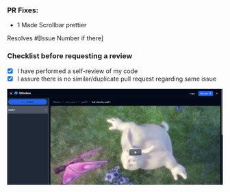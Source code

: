 ### PR Fixes:
- 1 Made Scrollbar prettier

Resolves #[Issue Number if there] 

### Checklist before requesting a review
- [X] I have performed a self-review of my code
- [X] I assure there is no similar/duplicate pull request regarding same issue

![alt text](image.png)